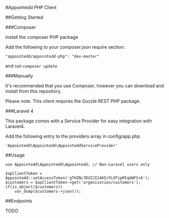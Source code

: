 #Appointedd PHP Client


##Getting Started

###Composer

Install the composer PHP package

Add the following to your composer.json require section:

    "appointedd/appointedd-php": "dev-master"

and run ```composer update```

###Manually

It's recommended that you use Composer, however you can download and install from this repository.

Please note. This client requires the Guzzle REST PHP package.

###Laravel 4

This package comes with a Service Provider for easy integration with Laravel4.

Add the following entry to the providers array in config/app.php

	'Appointedd\Appointedd\AppointeddServiceProvider'


##Usage

	use Appointedd\Appointedd\Appointedd; // Non-Laravel users only

	$apClientToken = Appointedd::setAccessToken('gTHZNc7DVZJI24KIcFLHTipMIqUWFSrA');
	$customers = $apClientToken->get('organisation/customers');
	if(is_object($customers))
		var_dump($customers->json());

##Endpoints

TODO